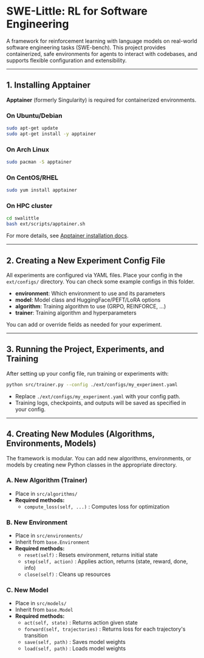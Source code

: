 # SWE-Little: RL for Software Engineering

A framework for reinforcement learning with language models on real-world software engineering tasks (SWE-bench). This project provides containerized, safe environments for agents to interact with codebases, and supports flexible configuration and extensibility.

---

## 1. Installing Apptainer

**Apptainer** (formerly Singularity) is required for containerized environments.

### On Ubuntu/Debian
```bash
sudo apt-get update
sudo apt-get install -y apptainer
```

### On Arch Linux
```bash
sudo pacman -S apptainer
```

### On CentOS/RHEL
```bash
sudo yum install apptainer
```

### On HPC cluster
```bash
cd swalittle
bash ext/scripts/apptainer.sh
```

For more details, see [Apptainer installation docs](https://apptainer.org/docs/user/latest/quick_start.html).

---

## 2. Creating a New Experiment Config File

All experiments are configured via YAML files. Place your config in the `ext/configs/` directory. You can check some example configs in this folder.

- **environment**: Which environment to use and its parameters
- **model**: Model class and HuggingFace/PEFT/LoRA options
- **algorithm**: Training algorithm to use (GRPO, REINFORCE, ...)
- **trainer**: Training algorithm and hyperparameters

You can add or override fields as needed for your experiment.

---

## 3. Running the Project, Experiments, and Training

After setting up your config file, run training or experiments with:

```bash
python src/trainer.py --config ./ext/configs/my_experiment.yaml
```

- Replace `./ext/configs/my_experiment.yaml` with your config path.
- Training logs, checkpoints, and outputs will be saved as specified in your config.

---

## 4. Creating New Modules (Algorithms, Environments, Models)

The framework is modular. You can add new algorithms, environments, or models by creating new Python classes in the appropriate directory.

### A. New Algorithm (Trainer)
- Place in `src/algorithms/`
- **Required methods:**
  - `compute_loss(self, ...)` : Computes loss for optimization

### B. New Environment
- Place in `src/environments/`
- Inherit from `base.Environment`
- **Required methods:**
  - `reset(self)` : Resets environment, returns initial state
  - `step(self, action)` : Applies action, returns (state, reward, done, info)
  - `close(self)` : Cleans up resources

### C. New Model
- Place in `src/models/`
- Inherit from `base.Model`
- **Required methods:**
  - `act(self, state)` : Returns action given state
  - `forward(self, trajectories)` : Returns loss for each trajectory's transition
  - `save(self, path)` : Saves model weights
  - `load(self, path)` : Loads model weights
